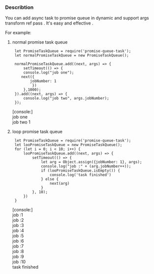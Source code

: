 ### Describtion
You can add async task to promise queue in dynamic and support args transform ref pass .
It's easy and effective .

For example:  
1. normal promise task queue
	
		let PromiseTaskQueue = require('promise-queue-task');
		let normalPromiseTaskQueue = new PromiseTaskQueue();
	
		normalPromiseTaskQueue.add((next, args) => {
	    	setTimeout(() => {
	        console.log("job one");
	       next({
	           jobNumber: 1
	        	})
	    	},1000);
		}).add((next, args) => {
	    	console.log("job two", args.jobNumber);
		}); 
			


	[console:]  
	job one  
	job two 1  

	
	
2. loop promise task queue

		let PromiseTaskQueue = require('promise-queue-task');
		let looPromiseTaskQueue = new PromiseTaskQueue();
		for (let i = 0; i < 10; i++) {
    		looPromiseTaskQueue.add((next, args) => {
        		setTimeout(() => {
            		let arg = Object.assign({jobNumber: 1}, args);
            		console.log("job :" + (arg.jobNumber++));
            		if (looPromiseTaskQueue.isEmpty()) {
                		console.log('task finished')
            		} else {
                		next(arg)
            		}
        		}, 10);
    		})
		}

	[console:]  
	job :1  
	job :2  
	job :3  
	job :4  
	job :5  
	job :6  
	job :7  
	job :8  
	job :9  
	job :10  
	task finished





